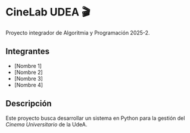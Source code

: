 # CineLab UDEA 🎬

Proyecto integrador de Algoritmia y Programación 2025-2.

## Integrantes
- [Nombre 1]
- [Nombre 2]
- [Nombre 3]
- [Nombre 4]

## Descripción
Este proyecto busca desarrollar un sistema en Python para la gestión del *Cinema Universitario* de la UdeA.
